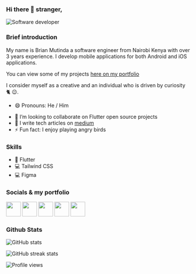 ### Hi there 👋 stranger, 
![Software developer](https://pbs.twimg.com/profile_banners/1483380654846926848/1671131816/600x200)

### Brief introduction
My name is Brian Mutinda a software engineer from Nairobi Kenya with over 3 years experience. I develop mobile applications for both Android and iOS applications.

You can view some of my projects [here on my portfolio](https://brianmutinda.netlify.com)

I consider myself as a creative and an individual who is driven by curiosity 🐈 😉.

- 😄 Pronouns: He / Him 
<!-- 🌱 I’m currently learning and improving my software engineering knowledge.-->
- 👯 I’m looking to collaborate on Flutter open source projects 
- 📖 I write tech articles on [medium](https://medium.com/@brianmutinda49)
- ⚡ Fun fact: I enjoy playing angry birds

### Skills
* 📱 Flutter
* 💻 Tailwind CSS
* 💻 Figma

### Socials & my portfolio
[<img src="https://img.icons8.com/color/344/twitter--v1.png" height='40'/>](https://twitter.com/brian_1011_dev) 
[<img src="https://img.icons8.com/fluency/344/linkedin.png" height='40'/>](https://www.linkedin.com/in/brian-mutinda-366064163) 
[<img src="https://img.icons8.com/color-glass/344/medium-monogram.png" height='40'/>](https://medium.com/@brianmutinda49) 
[<img src="https://img.icons8.com/fluency/344/instagram-new.png" height='40'/>](https://www.instagram.com/brian_developer/) 
[<img src="https://img.icons8.com/external-flaticons-lineal-color-flat-icons/344/external-portfolio-job-search-flaticons-lineal-color-flat-icons-3.png" height='40'/>](https://brianmutinda.netlify.com) 

<!-- [<img src='https://cdn.jsdelivr.net/npm/simple-icons@3.0.1/icons/github.svg' alt='github' height='40' style="background-color:blue">](https://github.com/Brian1011)  [<img src='https://cdn.jsdelivr.net/npm/simple-icons@3.0.1/icons/linkedin.svg' alt='linkedin' height='40'>](https://www.linkedin.com/in/brian-mutinda-366064163//)  
[<img src='https://cdn.jsdelivr.net/npm/simple-icons@3.0.1/icons/instagram.svg' alt='instagram' height='40'>](https://www.instagram.com/brian_developer/)  [<img src='https://cdn.jsdelivr.net/npm/simple-icons@3.0.1/icons/twitter.svg' alt='twitter' height='40'>](https://twitter.com/brian_1011_dev)  [<img src='https://cdn.jsdelivr.net/npm/simple-icons@3.0.1/icons/icloud.svg' alt='website' height='40'>](https://brianmutinda.netlify.com)  [<img src='https://cdn.jsdelivr.net/npm/simple-icons@3.0.1/icons/medium.svg' alt='medium' height='40'>](https://medium.com/@brianmutinda49)   -->

### Github Stats
![GitHub stats](https://github-readme-stats.vercel.app/api?username=Brian1011&show_icons=true&count_private=true)  

![GitHub streak stats](https://github-readme-streak-stats.herokuapp.com/?user=Brian1011)  

![Profile views](https://gpvc.arturio.dev/Brian1011)  
